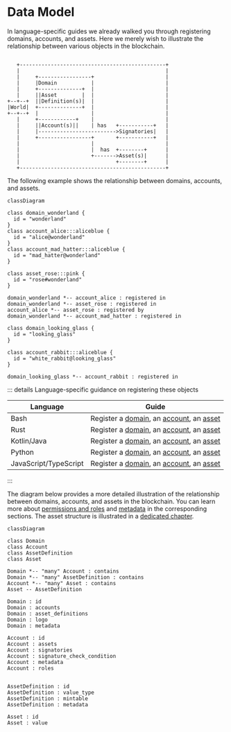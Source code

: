 # Data Model

In language-specific guides we already walked you through registering
domains, accounts, and assets. Here we merely wish to illustrate the
relationship between various objects in the blockchain.

```

   +-----------------------------------------------+
   |                                               |
   |     +-----------------+                       |
   |     |Domain           |                       |
   |     +--------------+  |                       |
   |     ||Asset        |  |                       |
+--+--+  ||Definition(s)|  |                       |
|World|  +--------------+  |                       |
+--+--+  |                 |                       |
   |     +------------+    |                       |
   |     ||Account(s)||    | has   +-----------+   |
   |     |------------------------->Signatories|   |
   |     +-----------------+       +-----------+   |
   |                       |                       |
   |                       |  has  +--------+      |
   |                       +------->Asset(s)|      |
   |                               +--------+      |
   +-----------------------------------------------+

```

[//]: # 'TODO: rewrite above schema with mermaid'

The following example shows the relationship between domains, accounts, and
assets.

<div class="domains-example-scope">

```mermaid
classDiagram

class domain_wonderland {
  id = "wonderland"
}
class account_alice:::aliceblue {
  id = "alice@wonderland"
}
class account_mad_hatter:::aliceblue {
  id = "mad_hatter@wonderland"
}

class asset_rose:::pink {
  id = "rose#wonderland"
}

domain_wonderland *-- account_alice : registered in
domain_wonderland *-- asset_rose : registered in
account_alice *-- asset_rose : registered by
domain_wonderland *-- account_mad_hatter : registered in

class domain_looking_glass {
  id = "looking_glass"
}

class account_rabbit:::aliceblue {
  id = "white_rabbit@looking_glass"
}

domain_looking_glass *-- account_rabbit : registered in
```

</div>

<style scoped lang="scss">
.domains-example-scope {
  :deep(.aliceblue) rect {
      stroke: rgba(59, 130, 246, 0.8) !important;
      stroke-width: 4 !important;
  }

  :deep(.pink) rect {
    stroke: rgba(246, 50, 100, 0.8) !important;
    stroke-width: 4 !important;
  }
}
</style>

::: details Language-specific guidance on registering these objects

| Language              | Guide                                                                                                                                                                                                  |
| --------------------- | ------------------------------------------------------------------------------------------------------------------------------------------------------------------------------------------------------ |
| Bash                  | Register a [domain](/guide/bash.md#_3-registering-a-domain), an [account](/guide/bash.md#_4-registering-an-account), an [asset](/guide/bash.md#_5-registering-and-minting-assets)                      |
| Rust                  | Register a [domain](/guide/rust.md#_3-registering-a-domain), an [account](/guide/rust.md#_4-registering-an-account), an [asset](/guide/rust.md#_5-registering-and-minting-assets)                      |
| Kotlin/Java           | Register a [domain](/guide/kotlin-java.md#_3-registering-a-domain), an [account](/guide/kotlin-java.md#_4-registering-an-account), an [asset](/guide/kotlin-java.md#_5-registering-and-minting-assets) |
| Python                | Register a [domain](/guide/python.md#_3-registering-a-domain), an [account](/guide/python.md#_4-registering-an-account), an [asset](/guide/python.md#_5-registering-and-minting-assets)                |
| JavaScript/TypeScript | Register a [domain](/guide/javascript.md#_3-registering-a-domain), an [account](/guide/javascript.md#_4-registering-an-account), an [asset](/guide/javascript.md#_5-registering-and-minting-assets)    |

:::

The diagram below provides a more detailed illustration of the relationship
between domains, accounts, and assets in the blockchain. You can learn more
about [permissions and roles](./permissions.md) and [metadata](metadata.md)
in the corresponding sections. The asset structure is illustrated in a
[dedicated chapter](./assets.md).

```mermaid
classDiagram

class Domain
class Account
class AssetDefinition
class Asset

Domain *-- "many" Account : contains
Domain *-- "many" AssetDefinition : contains
Account *-- "many" Asset : contains
Asset -- AssetDefinition

Domain : id
Domain : accounts
Domain : asset_definitions
Domain : logo
Domain : metadata

Account : id
Account : assets
Account : signatories
Account : signature_check_condition
Account : metadata
Account : roles


AssetDefinition : id
AssetDefinition : value_type
AssetDefinition : mintable
AssetDefinition : metadata

Asset : id
Asset : value
```

